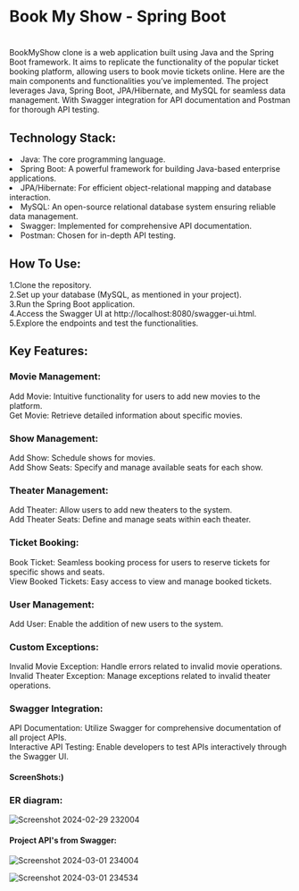 <h1>Book My Show - Spring Boot<h1>
 <h6></h6>BookMyShow clone is a web application built using Java and the Spring Boot framework. It aims to replicate the functionality of the popular ticket booking platform, allowing users to book movie tickets online. Here are the main components and functionalities you’ve implemented. The project leverages Java, Spring Boot, JPA/Hibernate, and MySQL for seamless data management. With Swagger integration for API documentation and Postman for thorough API testing.
<h2>Technology Stack:</h2>

<li>Java: The core programming language.
<li>Spring Boot: A powerful framework for building Java-based enterprise applications.</li>
<li>JPA/Hibernate: For efficient object-relational mapping and database interaction.</li>
<li>MySQL: An open-source relational database system ensuring reliable data management.</li>
<li>Swagger: Implemented for comprehensive API documentation.</li>
<li>Postman: Chosen for in-depth API testing.</li>
<h2>How To Use:</h2>

1.Clone the repository.<br>
2.Set up your database (MySQL, as mentioned in your project).<br>
3.Run the Spring Boot application.<br>
4.Access the Swagger UI at http://localhost:8080/swagger-ui.html.<br>
5.Explore the endpoints and test the functionalities.<br>
<h2>Key Features:</h2>
<h3>Movie Management:</h3>

Add Movie: Intuitive functionality for users to add new movies to the platform.<br>
Get Movie: Retrieve detailed information about specific movies.

<h3>Show Management:</h3>

Add Show: Schedule shows for movies.<br>
Add Show Seats: Specify and manage available seats for each show.
<h3>Theater Management:</h3>

Add Theater: Allow users to add new theaters to the system.<br>
Add Theater Seats: Define and manage seats within each theater.
<h3>Ticket Booking:</h3>

Book Ticket: Seamless booking process for users to reserve tickets for specific shows and seats.<br>
View Booked Tickets: Easy access to view and manage booked tickets.
<h3>User Management:</h3>

Add User: Enable the addition of new users to the system.
<h3>Custom Exceptions:</h3>

Invalid Movie Exception: Handle errors related to invalid movie operations.<br>
Invalid Theater Exception: Manage exceptions related to invalid theater operations.

<h3>Swagger Integration:</h3>

API Documentation: Utilize Swagger for comprehensive documentation of all project APIs.<br>
Interactive API Testing: Enable developers to test APIs interactively through the Swagger UI.
<h4>ScreenShots:)</h4>
<h3>ER diagram:</h3>

![Screenshot 2024-02-29 232004](https://github.com/mohammaduzer07/Book-My-Show-Application/assets/134217616/74d5fb47-32a4-4a51-b443-6bd0b9cd4b75)

<h4>Project API's from Swagger:</h4>

![Screenshot 2024-03-01 234004](https://github.com/mohammaduzer07/Book-My-Show-Application/assets/134217616/05b93a68-a0ab-4e06-be5a-6bb81a358e85)

![Screenshot 2024-03-01 234534](https://github.com/mohammaduzer07/Book-My-Show-Application/assets/134217616/b39a0aa2-a1a8-4aa3-ad8c-9fb4b7d248a5)

